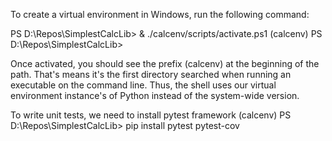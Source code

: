 To create a virtual environment in Windows, run the following command:

PS D:\Repos\SimplestCalcLib> & ./calcenv/scripts/activate.ps1
(calcenv) PS D:\Repos\SimplestCalcLib>

Once activated, you should see the prefix (calcenv) at the beginning of the path.
That's means it's the first directory searched when running an executable on the command line. Thus, the shell uses our virtual environment instance's of Python instead of the system-wide version.

To write unit tests, we need to install pytest framework
(calcenv) PS D:\Repos\SimplestCalcLib> pip install pytest pytest-cov

